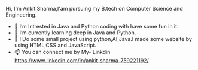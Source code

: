Hi, I'm Ankit Sharma,I'am pursuing my B.tech on Computer Science and Engineering.
- 👀 I’m Intrested in Java and Python coding with have some fun in it.
- 🌱 I’m currently learning deep in Java and Python.
- 💞️ I Do some small project using python,AI,Java.I made some website by using HTML,CSS and JavaScript.
- 📫 You can connect me by My-
                           Linkdin
                           https://www.linkedin.com/in/ankit-sharma-759221192/
                           

<!---
AnkitSharma4102/AnkitSharma4102 is a ✨ special ✨ repository because its `README.md` (this file) appears on your GitHub profile.
You can click the Preview link to take a look at your changes.
--->
